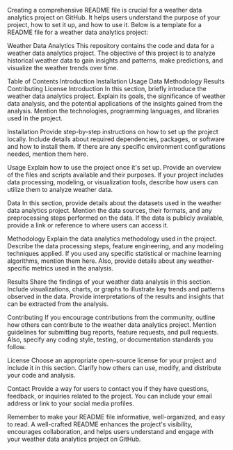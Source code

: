 Creating a comprehensive README file is crucial for a weather data analytics project on GitHub. It helps users understand the purpose of your project, how to set it up, and how to use it. Below is a template for a README file for a weather data analytics project:

Weather Data Analytics
This repository contains the code and data for a weather data analytics project. The objective of this project is to analyze historical weather data to gain insights and patterns, make predictions, and visualize the weather trends over time.

Table of Contents
Introduction
Installation
Usage
Data
Methodology
Results
Contributing
License
Introduction
In this section, briefly introduce the weather data analytics project. Explain its goals, the significance of weather data analysis, and the potential applications of the insights gained from the analysis. Mention the technologies, programming languages, and libraries used in the project.

Installation
Provide step-by-step instructions on how to set up the project locally. Include details about required dependencies, packages, or software and how to install them. If there are any specific environment configurations needed, mention them here.

Usage
Explain how to use the project once it's set up. Provide an overview of the files and scripts available and their purposes. If your project includes data processing, modeling, or visualization tools, describe how users can utilize them to analyze weather data.

Data
In this section, provide details about the datasets used in the weather data analytics project. Mention the data sources, their formats, and any preprocessing steps performed on the data. If the data is publicly available, provide a link or reference to where users can access it.

Methodology
Explain the data analytics methodology used in the project. Describe the data processing steps, feature engineering, and any modeling techniques applied. If you used any specific statistical or machine learning algorithms, mention them here. Also, provide details about any weather-specific metrics used in the analysis.

Results
Share the findings of your weather data analysis in this section. Include visualizations, charts, or graphs to illustrate key trends and patterns observed in the data. Provide interpretations of the results and insights that can be extracted from the analysis.

Contributing
If you encourage contributions from the community, outline how others can contribute to the weather data analytics project. Mention guidelines for submitting bug reports, feature requests, and pull requests. Also, specify any coding style, testing, or documentation standards you follow.

License
Choose an appropriate open-source license for your project and include it in this section. Clarify how others can use, modify, and distribute your code and analysis.

Contact
Provide a way for users to contact you if they have questions, feedback, or inquiries related to the project. You can include your email address or link to your social media profiles.

Remember to make your README file informative, well-organized, and easy to read. A well-crafted README enhances the project's visibility, encourages collaboration, and helps users understand and engage with your weather data analytics project on GitHub.
